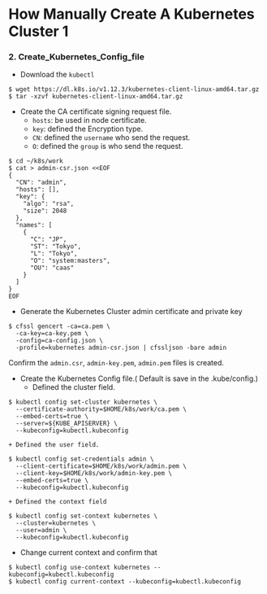 # How Manually Create A Kubernetes Cluster 1

### 2. Create_Kubernetes_Config_file

+ Download the `kubectl`
```
$ wget https://dl.k8s.io/v1.12.3/kubernetes-client-linux-amd64.tar.gz
$ tar -xzvf kubernetes-client-linux-amd64.tar.gz
```

+ Create the CA certificate signing request file.
    + `hosts`: be used in node certificate.
    + `key`: defined the Encryption type.
    + `CN`: defined the `username` who send the request.
    + `O`: defined the `group` is who send the request.
```
$ cd ~/k8s/work
$ cat > admin-csr.json <<EOF
{
  "CN": "admin",
  "hosts": [],
  "key": {
    "algo": "rsa",
    "size": 2048
  },
  "names": [
    {
      "C": "JP",
      "ST": "Tokyo",
      "L": "Tokyo",
      "O": "system:masters",
      "OU": "caas"
    }
  ]
}
EOF
```

+ Generate the Kubernetes Cluster admin certificate and private key
```
$ cfssl gencert -ca=ca.pem \
  -ca-key=ca-key.pem \
  -config=ca-config.json \
  -profile=kubernetes admin-csr.json | cfssljson -bare admin
```
Confirm the `admin.csr`, `admin-key.pem`, `admin.pem` files is created.

+ Create the Kubernetes Config file.( Default is save in the .kube/config.)
    + Defined the cluster field.
```
$ kubectl config set-cluster kubernetes \
  --certificate-authority=$HOME/k8s/work/ca.pem \
  --embed-certs=true \
  --server=${KUBE_APISERVER} \
  --kubeconfig=kubectl.kubeconfig
```
    + Defined the user field.
```
$ kubectl config set-credentials admin \
  --client-certificate=$HOME/k8s/work/admin.pem \
  --client-key=$HOME/k8s/work/admin-key.pem \
  --embed-certs=true \
  --kubeconfig=kubectl.kubeconfig
```
    + Defined the context field
```
$ kubectl config set-context kubernetes \
  --cluster=kubernetes \
  --user=admin \
  --kubeconfig=kubectl.kubeconfig
```

+ Change current context and confirm that
```
$ kubectl config use-context kubernetes --kubeconfig=kubectl.kubeconfig
$ kubectl config current-context --kubeconfig=kubectl.kubeconfig
```